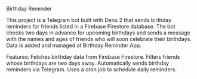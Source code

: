 Birthday Reminder

This project is a Telegram bot built with Deno 2 that sends birthday reminders for friends listed in a Firebase Firestore database. The bot checks two days in advance for upcoming birthdays and sends a message with the names and ages of friends who will soon celebrate their birthdays. Data is added and managed at Birthday Reminder App.

Features:
Fetches birthday data from Firebase Firestore.
Filters friends whose birthdays are two days away.
Automatically sends birthday reminders via Telegram.
Uses a cron job to schedule daily reminders.

